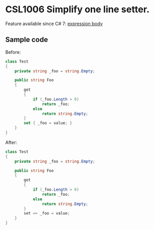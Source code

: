 # CSL1006 Simplify one line setter.

Feature available since C# 7: [expression body](https://learn.microsoft.com/en-us/dotnet/csharp/language-reference/operators/lambda-operator#expression-body-definition)

## Sample code

Before:
```cs
class Test
{
    private string _foo = string.Empty;

    public string Foo
    {
        get
        {
            if (_foo.Length > 0)
                return _foo;
            else
                return string.Empty;
        }
        set { _foo = value; }
    }
}
```

After:
```cs
class Test
{
    private string _foo = string.Empty;

    public string Foo
    {
        get
        {
            if (_foo.Length > 0)
                return _foo;
            else
                return string.Empty;
        }
        set => _foo = value;
    }
}
```
